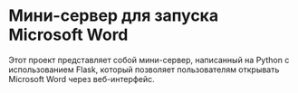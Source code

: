 # Мини-сервер для запуска Microsoft Word

Этот проект представляет собой мини-сервер, написанный на Python с использованием Flask, который позволяет пользователям открывать Microsoft Word через веб-интерфейс. 
